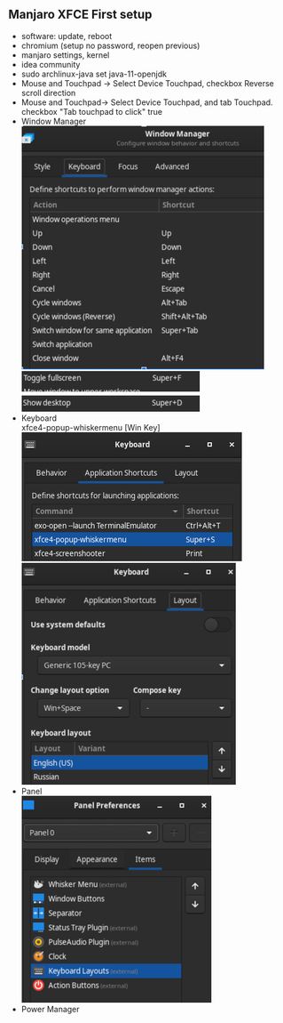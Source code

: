 ## Manjaro XFCE First setup
- software: update, reboot
- chromium (setup no password, reopen previous)
- manjaro settings, kernel
- idea community
- sudo archlinux-java set java-11-openjdk  
- Mouse and Touchpad -> Select Device Touchpad, checkbox Reverse scroll direction
- Mouse and Touchpad-> Select Device Touchpad, and tab Touchpad. checkbox "Tab touchpad to click" true
- Window Manager  
![img.png](window_manager.png)  
![img.png](windows_manager_2.png)  
- Keyboard  
xfce4-popup-whiskermenu [Win Key]  
![img.png](keyboard1.png)  
![img.png](keyboard2.png)  
- Panel  
![img.png](panel.png)
- Power Manager   
